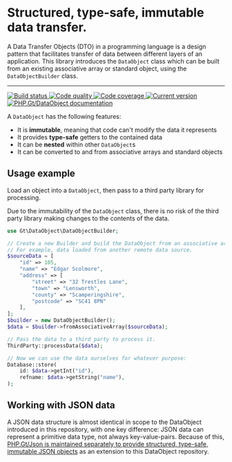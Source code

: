 Structured, type-safe, immutable data transfer.
===============================================

A Data Transfer Objects (DTO) in a programming language is a design pattern that facilitates transfer of data between different layers of an application. This library introduces the `DataObject` class which can be built from an existing associative array or standard object, using the `DataObjectBuilder` class.

***

<a href="https://giub.com/PhpGt/DataObject/actions" target="_blank">
	<img src="https://badge.status.php.gt/dataobject-build.svg" alt="Build status" />
</a>
<a href="https://app.codacy.com/gh/PhpGt/DataObject" target="_blank">
	<img src="https://badge.status.php.gt/dataobject-quality.svg" alt="Code quality" />
</a>
<a href="https://app.codecov.io/gh/PhpGt/DataObject" target="_blank">
	<img src="https://badge.status.php.gt/dataobject-coverage.svg" alt="Code coverage" />
</a>
<a href="https://packagist.org/packages/PhpGt/DataObject" target="_blank">
	<img src="https://badge.status.php.gt/dataobject-version.svg" alt="Current version" />
</a>
<a href="http://www.php.gt/dataobject" target="_blank">
	<img src="https://badge.status.php.gt/dataobject-docs.svg" alt="PHP.Gt/DataObject documentation" />
</a>

A `DataObject` has the following features: 

+ It is **immutable**, meaning that code can't modify the data it represents
+ It provides **type-safe** getters to the contained data
+ It can be **nested** within other `DataObject`s
+ It can be converted to and from associative arrays and standard objects

Usage example
-------------

Load an object into a `DataObject`, then pass to a third party library for processing.

Due to the immutability of the `DataObject` class, there is no risk of the third party library making changes to the contents of the data.

```php
use Gt\DataObject\DataObjectBuilder;

// Create a new Builder and build the DataObject from an associative array.
// For example, data loaded from another remote data source.
$sourceData = [
	"id" => 105,
	"name" => "Edgar Scolmore",
	"address" => [
		"street" => "32 Trestles Lane",
		"town" => "Lensworth",
		"county" => "Scamperingshire",
		"postcode" => "SC41 8PN"
	],
];
$builder = new DataObjectBuilder();
$data = $builder->fromAssociativeArray($sourceData);

// Pass the data to a third party to process it.
ThirdParty::processData($data);

// Now we can use the data ourselves for whatever purpose:
Database::store(
	id: $data->getInt("id"),
	refname: $data->getString("name"),
);
```

Working with JSON data
----------------------

A JSON data structure is almost identical in scope to the DataObject introduced in this repository, with one key difference: JSON data can represent a primitive data type, not always key-value-pairs. Because of this, [PHP.Gt/Json is maintained separately to provide structured, type-safe, immutable JSON objects][json] as an extension to this DataObject repository.

[json]: https://php.gt/json
